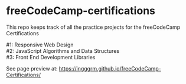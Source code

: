 # freeCodeCamp-certifications
This repo keeps track of all the practice projects for the freeCodeCamp Certifications

#1: Responsive Web Design</br>
#2: JavaScript Algorithms and Data Structures</br>
#3: Front End Development Libraries</br>

See page preview at: https://ingggrm.github.io/freeCodeCamp-Certifications/
